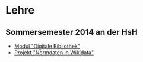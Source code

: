 # Lehre

## Sommersemester 2014 an der HsH

* [Modul "Digitale Bibliothek"](https://github.com/hshdb/hshdb2014)
* [Projekt "Normdaten in Wikidata"](https://github.com/hshdb/normdaten-in-wikidata)

